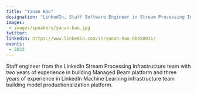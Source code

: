 ```yaml
---
title: "Yanan Hao"
designation: "LinkedIn, Staff Software Engineer in Stream Processing Infrastructure"
images:
 - images/speakers/yanan-hao.jpg
twitter: 
linkedin: https://www.linkedin.com/in/yanan-hao-0bb50031/
events:
 - 2023
---
```


Staff engineer from the LinkedIn Stream Processing Infrastructure team with two years of experience in building Managed Beam platform and three years of experience in LinkedIn Machine Learning infrastructure team building model productionalization platform.